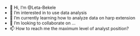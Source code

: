 - 👋 Hi, I’m @Leta-Bekele
- 👀 I’m interested in to use data analysis 
- 🌱 I’m currently learning how to analyze data on harp extension 
- 💞️ I’m looking to collaborate on ...
- 📫 How to reach me the maximum level of analyst position?

<!---
Leta-Bekele/Leta-Bekele is a ✨ special ✨ repository because its `README.md` (this file) appears on your GitHub profile.
You can click the Preview link to take a look at your changes.
--->
